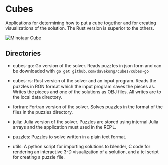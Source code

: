 Cubes
======

Applications for determining how to put a cube together and for creating
visualizations of the solution. The Rust version is superior to the
others.

![Minotaur Cube](https://github.com/davekong/cubes/raw/master/cube.png "One of two minotaur cube solutions")

Directories
-----------

* cubes-go: Go version of the solver. Reads puzzles in json form and can be
  downloaded with `go get github.com/davekong/cubes/cubes-go`

* cubes-rs: Rust version of the solver and an input program. Reads the
  puzzles in RON format which the input program saves the pieces as.
  Writes the pieces and one of the solutions as OBJ files. All writes
  are to the local data directory.

* fortran: Fortran version of the solver. Solves puzzles in the format of the
  files in the puzzles directory.

* julia: Julia version of the solver. Puzzles are stored using internal Julia
  arrays and the application must used in the REPL.

* puzzles: Puzzles to solve written in a plain text format.

* utils: A python script for importing solutions to blender, C code for
  rendering an interactive 3-D visualization of a solution, and a tcl script
  for creating a puzzle file.
